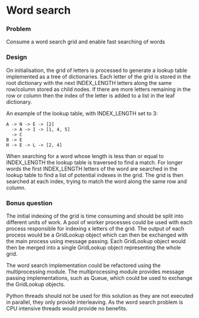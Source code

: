 # Word search

### Problem

Consume a word search grid and enable fast searching of words

### Design

On initialisation, the grid of letters is processed to generate a lookup table
implemented as a tree of dictionaries. Each letter of the grid is stored in
the root dictionary with the next INDEX_LENGTH letters along the same row/column
stored as child nodes. If there are more letters remaining in the row or column then
the index of the letter is added to a list in the leaf dictionary.

An example of the lookup table, with INDEX_LENGTH set to 3:

```
A -> N -> E -> [2]
  -> A -> I -> [1, 4, 5]
  -> C
B -> E
H -> E -> L -> [2, 4]
```

When searching for a word whose length is less than or equal to INDEX_LENGTH
the lookup table is traversed to find a match. For longer words the first
INDEX_LENGTH letters of the word are searched in the lookup table to find a list
of potential indexes in the grid. The grid is then searched at each index,
trying to match the word along the same row and column.

### Bonus question

The initial indexing of the grid is time consuming and should be split
into different units of work. A pool of worker processes could be used
with each process responsible for indexing x letters of the grid. The
output of each process would be a GridLookup object which can then be
exchanged with the main process using message passing. Each GridLookup object
would then be merged into a single GridLookup object representing the
whole grid.

The word search implementation could be refactored using the multiprocessing
module. The multiprocessing module provides message passing implementations,
such as Queue, which could be used to exchange the GridLookup objects.

Python threads should not be used for this solution as they are not executed in
parallel, they only provide interleaving. As the word search problem is CPU
intensive threads would provide no benefits.